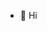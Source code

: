 - 👋 Hi

<!---
piyushmishra1416/piyushmishra1416 is a ✨ special ✨ repository because its `README.md` (this file) appears on your GitHub profile.
You can click the Preview link to take a look at your changes.
--->
